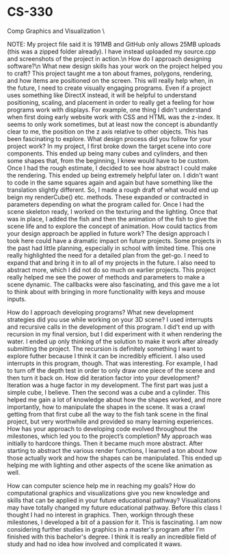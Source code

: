 # CS-330
Comp Graphics and Visualization
\

NOTE: My project file said it is 191MB and GitHub only allows 25MB uploads (this was a zipped folder already). I have instead uploaded my source.cpp and screenshots of the project in action.\n
How do I approach designing software?\n
    What new design skills has your work on the project helped you to craft?
    This project taught me a ton about frames, polygons, rendering, and how items are positioned on the screen. This will really help when, in the future, I need to create visually engaging programs. Even if a project uses something like DirectX instead, it will be helpful to understand positioning, scaling, and placement in order to really get a feeling for how programs work with displays. For example, one thing I didn't understand when first doing early website work with CSS and HTML was the z-index. It seems to only work sometimes, but at least now the concept is abundantly clear to me, the position on the z axis relative to other objects. This has been fascinating to explore.
    What design process did you follow for your project work?
    In my project, I first broke down the target scene into core components. This ended up being many cubes and cylinders, and then some shapes that, from the beginning, I knew would have to be custom. Once I had the rough estimate, I decided to see how abstract I could make the rendering. This ended up being extremely helpful later on. I didn't want to code in the same squares again and again but have something like the translation slightly different. So, I made a rough draft of what would end up beign my renderCube() etc. methods. These expanded or contracted in parameters depending on what the program called for. Once I had the scene skeleton ready, I worked on the texturing and the lighting. Once that was in place, I added the fish and then the animation of the fish to give the scene life and to explore the concept of animation.
    How could tactics from your design approach be applied in future work?
    The design approach I took here could have a dramatic impact on future projects. Some projects in the past had little planning, especially in school with limited time. This one really highlighted the need for a detailed plan from the get-go. I need to expand that and bring it in to all of my projects in the future. I also need to abstract more, which I did not do so much on earlier projects. This project really helped me see the power of methods and parameters to make a scene dynamic. The callbacks were also fascinating, and this gave me a lot to think about with bringing in more functionality with keys and mouse inputs.
    
How do I approach developing programs?
    What new development strategies did you use while working on your 3D scene?
    I used interrupts and recursive calls in the development of this program. I did't end up with recursion in my final version, but I did experiment with it when rendering the water. I ended up only thinking of the solution to make it work after already submitting the project. The recursion is definitely something I want to explore futher because I think it can be incredibly efficient. I also used interrupts in this program, though. That was interesting. For example, I had to turn off the depth test in order to only draw one piece of the scene and then turn it back on.
    How did iteration factor into your development?
    Iteration was a huge factor in my development. The first part was just a simple cube, I believe. Then the second was a cube and a cylinder. This helped me gain a lot of knowledge about how the shapes worked, and more importantly, how to manipulate the shapes in the scene. It was a crawl getting from that first cube all the way to the fish tank scene in the final project, but very worthwhile and provided so many learning experiences.
    How has your approach to developing code evolved throughout the milestones, which led you to the project’s completion?
    My approach was initially to hardcore things. Then it became much more abstract. After starting to abstract the various render functions, I learned a ton about how those actually work and how the shapes can be manipulated. This ended up helping me with lighting and other aspects of the scene like animation as well.

How can computer science help me in reaching my goals?
    How do computational graphics and visualizations give you new knowledge and skills that can be applied in your future educational pathway?
    Visualizations may have totally changed my future educational pathway. Before this class I thought I had no interest in graphics. Then, workign through these milestones, I developed a bit of a passion for it. This is fascinating. I am now considering further studies in graphics in a master's program after I'm finished with this bachelor's degree. I think it is really an incredible field of study and had no idea how involved and complicated it waws.

